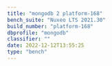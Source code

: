 ```yaml
---
title: "mongodb 2 platform-168"
bench_suite: "Nuxeo LTS 2021.30"
build_number: "platform-168"
dbprofile: "mongodb"
classifier: ""
date: 2022-12-12T13:55:25
type: "bench"
---
```

